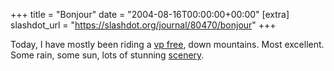 +++
title = "Bonjour"
date = "2004-08-16T00:00:00+00:00"
[extra]
slashdot_url = "https://slashdot.org/journal/80470/bonjour"
+++

<p>Today, I have mostly been riding a <a href="http://www.santacruzmtb.com/bicycles/vpfree.php">vp free</a>, down mountains. Most excellent. Some rain, some sun, lots of stunning <a href="http://www.timwise.co.uk/images/IMG_3894.JPG">scenery</a>.</p>

